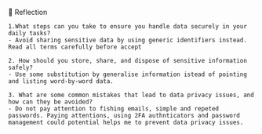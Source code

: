 📝 Reflection

    1.What steps can you take to ensure you handle data securely in your daily tasks?
    - Avoid sharing sensitive data by using generic identifiers instead. Read all terms carefully before accept

    2. How should you store, share, and dispose of sensitive information safely?
    - Use some substitution by generalise information istead of pointing and listing word-by-word data.

    3. What are some common mistakes that lead to data privacy issues, and how can they be avoided?
    - Do not pay attention to fishing emails, simple and repeted passwords. Paying attentions, using 2FA authnticators and password management could potential helps me to prevent data privacy issues.
